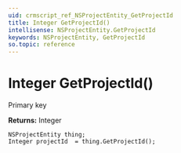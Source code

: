 ```yaml
---
uid: crmscript_ref_NSProjectEntity_GetProjectId
title: Integer GetProjectId()
intellisense: NSProjectEntity.GetProjectId
keywords: NSProjectEntity, GetProjectId
so.topic: reference
---
```


# Integer GetProjectId()

Primary key

**Returns:** Integer

```crmscript
NSProjectEntity thing;
Integer projectId  = thing.GetProjectId();
```


